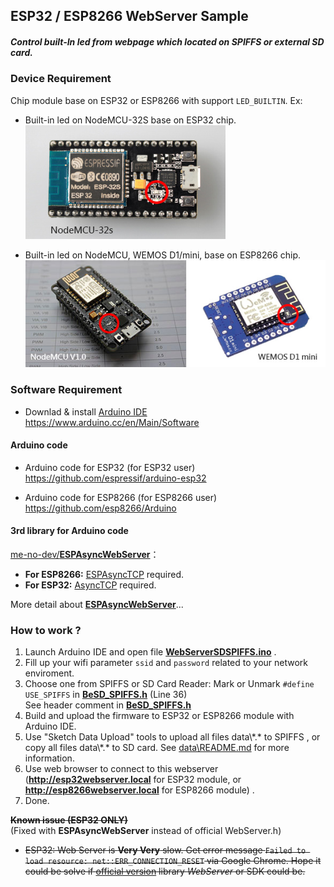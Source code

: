 ## ESP32 / ESP8266 WebServer Sample  
##### Control built-In led from webpage which located on SPIFFS or external SD card. #####

### Device Requirement

Chip module base on ESP32 or ESP8266 with support `LED_BUILTIN`. Ex: 
- Built-in led on NodeMCU-32S base on ESP32 chip. <br>
![Image of ESP32](data/esp32base.jpg)

- Built-in led on NodeMCU, WEMOS D1/mini, base on ESP8266 chip.<br>
![Image of ESP8266](data/esp8266base.jpg)<br>
   
### Software Requirement
- Downlad & install [Arduino IDE](https://www.arduino.cc/en/Main/Software)<br>
https://www.arduino.cc/en/Main/Software

#### Arduino code
- Arduino code for ESP32 (for ESP32 user)<br>
https://github.com/espressif/arduino-esp32 <br>

- Arduino code for ESP8266 (for ESP8266 user)<br>
https://github.com/esp8266/Arduino

#### 3rd library for Arduino code
[me-no-dev/**ESPAsyncWebServer**](https://github.com/me-no-dev/ESPAsyncWebServer)：
- **For ESP8266:** [ESPAsyncTCP](https://github.com/me-no-dev/ESPAsyncTCP) required.
- **For ESP32:** [AsyncTCP](https://github.com/me-no-dev/AsyncTCP) required.  

More detail about [**ESPAsyncWebServer**](https://github.com/me-no-dev/ESPAsyncWebServer)...

### How to work ?
1. Launch Arduino IDE and open file [**WebServerSDSPIFFS.ino**](https://github.com/benjenq/WebServerSDSPIFFS/blob/master/WebServerSDSPIFFS.ino) . 
2. Fill up your wifi parameter `ssid` and `password` related to your network enviroment.
3. Choose one from SPIFFS or SD Card Reader:
   Mark or Unmark `#define USE_SPIFFS` in [**BeSD_SPIFFS.h**](https://github.com/benjenq/WebServerSDSPIFFS/blob/ESPAsyncWebServer/BeSD_SPIFFS.h) (Line 36)<br>
   See header comment in [**BeSD_SPIFFS.h**](https://github.com/benjenq/WebServerSDSPIFFS/blob/ESPAsyncWebServer/BeSD_SPIFFS.h)
4. Build and upload the firmware to ESP32 or ESP8266 module with Arduino IDE.
5. Use "Sketch Data Upload" tools to upload all files data\\\*.\* to SPIFFS , or copy all files data\\\*.\* to SD card. See [data\\README.md](https://github.com/benjenq/WebServerSDSPIFFS/blob/master/data/README.md) for more information.
6. Use web browser to connect to this webserver (**http://esp32webserver.local** for ESP32 module, or **http://esp8266webserver.local** for ESP8266 module) . 
7. Done.

**~~Known issue (ESP32 ONLY)~~**  
(Fixed with **ESPAsyncWebServer** instead of official WebServer.h)
- ~~ESP32: Web Server is **Very Very** slow. Get error message ``Failed to load resource: net::ERR_CONNECTION_RESET`` via Google Chrome. Hope it could be solve if [official version](https://github.com/espressif/arduino-esp32) library *WebServer* or SDK could be.~~


